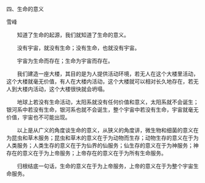 四、生命的意义

雪峰


　　知道了生命的起源，我们就知道了生命的意义。

　　没有宇宙，就没有生命；没有生命，也就没有宇宙。

　　宇宙为生命而存在；生命为宇宙而存在。

　　我们建造一座大楼，其目的是为人提供活动环境，若无人在这个大楼里活动，这个大楼就毫无价值，有人在大楼内活动，这个大楼就可以相对长久地存在，若无人到大楼内活动，这个大楼很快就会坍塌。

　　地球上若没有生命活动，太阳系就没有任何价值和意义，太阳系就不会诞生；银河系中若没有生命，银河系也就不会诞生，整个宇宙中若没有生命，宇宙就毫无价值，宇宙也不可能出现。

　　以上是从广义的角度谈生命的意义，从狭义的角度讲，微生物和细菌的意义在为昆虫和草木服务；昆虫和草木的意义在于为动物而生存；动物生存的意义在于为人类服务；人类生存的意义在于为仙界的仙服务；仙生存的意义在于为神服务；神存在的意义在于为上帝服务；上帝存在的意义在于为所有生命服务。

　　归根结底一句话，生命的意义在于为上帝服务，上帝的意义在于为整个宇宙生命服务。



